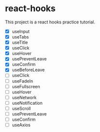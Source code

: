# react-hooks
This project is a react hooks practice tutorial.

- [x] useInput
- [x] useTabs
- [x] useTitle
- [x] useClick
- [x] useHover
- [x] usePreventLeave
- [x] useConfirm
- [x] useBeforeLeave
- [ ] useClick
- [ ] useFadeIn
- [ ] useFullscreen
- [ ] useHover
- [ ] useNetwork
- [ ] useNotification
- [ ] useScroll
- [ ] usePreventLeave
- [ ] useConfirm
- [ ] useAxios
